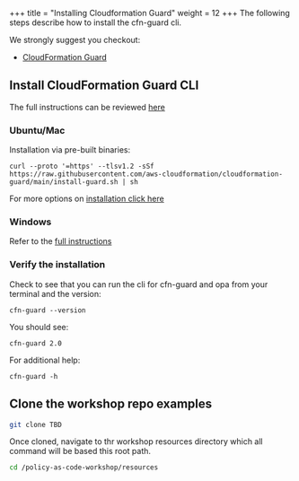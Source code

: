 +++
title = "Installing Cloudformation Guard"
weight = 12
+++
The following steps describe how to install the cfn-guard cli. </br>

We strongly suggest you checkout: 
* [CloudFormation Guard](https://github.com/aws-cloudformation/cloudformation-guard)

## Install CloudFormation Guard CLI

The full instructions can be reviewed [here](https://github.com/aws-cloudformation/cloudformation-guard#installation)

### Ubuntu/Mac
Installation via pre-built binaries:
```
curl --proto '=https' --tlsv1.2 -sSf https://raw.githubusercontent.com/aws-cloudformation/cloudformation-guard/main/install-guard.sh | sh

```

For more options on [installation click here](https://github.com/aws-cloudformation/cloudformation-guard#installation)

### Windows
Refer to the [full instructions](https://github.com/aws-cloudformation/cloudformation-guard#installation)

### Verify the installation
Check to see that you can run the cli for cfn-guard and opa from your terminal and the version:

```
cfn-guard --version
```
You should see:

```
cfn-guard 2.0
```

For additional help:
```
cfn-guard -h
```
## Clone the workshop repo examples

```bash
git clone TBD
```

Once cloned, navigate to thr workshop resources directory which all command will be based this root path.
```bash
cd /policy-as-code-workshop/resources
```